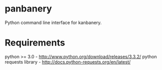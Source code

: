 panbanery
=========

Python command line interface for kanbanery.

Requirements
=========

python >= 3.0 - http://www.python.org/download/releases/3.3.2/
python requests library - http://docs.python-requests.org/en/latest/

